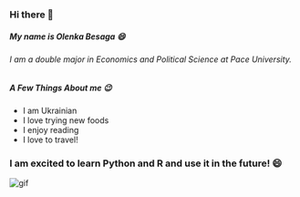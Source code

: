 ### Hi there 👋

##### My name is Olenka Besaga :smile:
###### I am a double major in Economics and Political Science at Pace University.

##### A Few Things About me :wink:
- I am Ukrainian  
- I love trying new foods
- I enjoy reading 
- I love to travel!

### I am excited to learn Python and R and use it in the future! :smile:

![gif](https://media.giphy.com/media/10UeedrT5MIfPG/giphy.gif)


<!--
**olenkabesaga/olenkabesaga** is a ✨ _special_ ✨ repository because its `README.md` (this file) appears on your GitHub profile.

Here are some ideas to get you started:

- 🔭 I’m currently working on ...
- 🌱 I’m currently learning ...
- 👯 I’m looking to collaborate on ...
- 🤔 I’m looking for help with ...
- 💬 Ask me about ...
- 📫 How to reach me: ...
- 😄 Pronouns: ...
- ⚡ Fun fact: ...
-->
